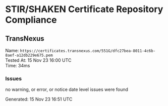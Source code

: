# STIR/SHAKEN Certificate Repository Compliance

## TransNexus

Name: `https://certificates.transnexus.com/551G/dfc27bea-8011-4c6b-8aef-a12db229e675.pem`\
Tested At: 15 Nov 23 16:00 UTC\
Time: 34ms

### Issues

no warning, or error, or notice date level issues were found

Generated: 15 Nov 23 16:51 UTC